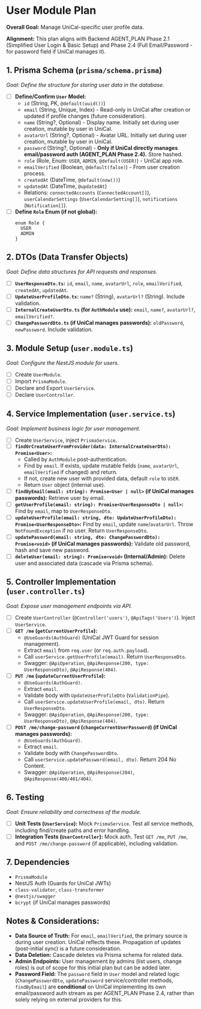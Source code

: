 <!-- filepath: /Users/canh/Projects/Personals/UniCal/apps/backend/src/user/USER_MODULE_PLAN.md -->
# User Module Plan

**Overall Goal:** Manage UniCal-specific user profile data. 

**Alignment:** This plan aligns with Backend AGENT_PLAN Phase 2.1 (Simplified User Login & Basic Setup) and Phase 2.4 (Full Email/Password - for password field if UniCal manages it).

## 1. Prisma Schema (`prisma/schema.prisma`)
*Goal: Define the structure for storing user data in the database.*

*   [ ] **Define/Confirm `User` Model:**
    *   `id` (String, PK, `@default(uuid())`)
    *   `email` (String, Unique, Index) - Read-only in UniCal after creation or updated if profile changes (future consideration).
    *   `name` (String?, Optional) - Display name. Initially set during user creation, mutable by user in UniCal.
    *   `avatarUrl` (String?, Optional) - Avatar URL. Initially set during user creation, mutable by user in UniCal.
    *   `password` (String?, Optional) - **Only if UniCal directly manages email/password auth (AGENT_PLAN Phase 2.4).** Store hashed.
    *   `role` (Role, Enum: `USER`, `ADMIN`, `@default(USER)`) - UniCal app role.
    *   `emailVerified` (Boolean, `@default(false)`) - From user creation process.
    *   `createdAt` (DateTime, `@default(now())`)
    *   `updatedAt` (DateTime, `@updatedAt`)
    *   Relations: `connectedAccounts` (`ConnectedAccount[]`), `userCalendarSettings` (`UserCalendarSetting[]`), `notifications` (`Notification[]`).
*   [ ] **Define `Role` Enum (if not global):**
    ```prisma
    enum Role {
      USER
      ADMIN
    }
    ```

## 2. DTOs (Data Transfer Objects)
*Goal: Define data structures for API requests and responses.*

*   [ ] **`UserResponseDto.ts`:** `id`, `email`, `name`, `avatarUrl`, `role`, `emailVerified`, `createdAt`, `updatedAt`.
*   [ ] **`UpdateUserProfileDto.ts`:** `name?` (String), `avatarUrl?` (String). Include validation.
*   [ ] **`InternalCreateUserDto.ts` (for `AuthModule` use):** `email`, `name?`, `avatarUrl?`, `emailVerified?`.
*   [ ] **`ChangePasswordDto.ts` (if UniCal manages passwords):** `oldPassword`, `newPassword`. Include validation.

## 3. Module Setup (`user.module.ts`)
*Goal: Configure the NestJS module for users.*

*   [ ] Create `UserModule`.
*   [ ] Import `PrismaModule`.
*   [ ] Declare and Export `UserService`.
*   [ ] Declare `UserController`.

## 4. Service Implementation (`user.service.ts`)
*Goal: Implement business logic for user management.*

*   [ ] Create `UserService`, inject `PrismaService`.
*   [ ] **`findOrCreateUserFromProvider(data: InternalCreateUserDto): Promise<User>`:**
    *   Called by `AuthModule` post-authentication.
    *   Find by `email`. If exists, update mutable fields (`name`, `avatarUrl`, `emailVerified` if changed) and return.
    *   If not, create new user with provided data, default `role` to `USER`.
    *   Return `User` object (internal use).
*   [ ] **`findByEmail(email: string): Promise<User | null>` (if UniCal manages passwords):** Retrieve user by email.
*   [ ] **`getUserProfile(email: string): Promise<UserResponseDto | null>`:** Find by `email`, map to `UserResponseDto`.
*   [ ] **`updateUserProfile(email: string, dto: UpdateUserProfileDto): Promise<UserResponseDto>`:** Find by `email`, update `name`/`avatarUrl`. Throw `NotFoundException` if no user. Return `UserResponseDto`.
*   [ ] **`updatePassword(email: string, dto: ChangePasswordDto): Promise<void>` (if UniCal manages passwords):** Validate old password, hash and save new password.
*   [ ] **`deleteUser(email: string): Promise<void>` (Internal/Admin):** Delete user and associated data (cascade via Prisma schema).

## 5. Controller Implementation (`user.controller.ts`)
*Goal: Expose user management endpoints via API.*

*   [ ] Create `UserController` (`@Controller('users')`, `@ApiTags('Users')`). Inject `UserService`.
*   [ ] **`GET /me` (`getCurrentUserProfile`):**
    *   `@UseGuards(AuthGuard)` (UniCal JWT Guard for session management).
    *   Extract `email` from `req.user` (or `req.auth.payload`).
    *   Call `userService.getUserProfile(email)`. Return `UserResponseDto`.
    *   Swagger: `@ApiOperation`, `@ApiResponse(200, type: UserResponseDto)`, `@ApiResponse(404)`.
*   [ ] **`PUT /me` (`updateCurrentUserProfile`):**
    *   `@UseGuards(AuthGuard)`.
    *   Extract `email`.
    *   Validate body with `UpdateUserProfileDto` (`ValidationPipe`).
    *   Call `userService.updateUserProfile(email, dto)`. Return `UserResponseDto`.
    *   Swagger: `@ApiOperation`, `@ApiResponse(200, type: UserResponseDto)`, `@ApiResponse(404)`.
*   [ ] **`POST /me/change-password` (`changeCurrentUserPassword`) (if UniCal manages passwords):**
    *   `@UseGuards(AuthGuard)`.
    *   Extract `email`.
    *   Validate body with `ChangePasswordDto`.
    *   Call `userService.updatePassword(email, dto)`. Return 204 No Content.
    *   Swagger: `@ApiOperation`, `@ApiResponse(204)`, `@ApiResponse(400/401/404)`.

## 6. Testing
*Goal: Ensure reliability and correctness of the module.*

*   [ ] **Unit Tests (`UserService`):** Mock `PrismaService`. Test all service methods, including find/create paths and error handling.
*   [ ] **Integration Tests (`UserController`):** Mock auth. Test `GET /me`, `PUT /me`, and `POST /me/change-password` (if applicable), including validation.

## 7. Dependencies
*   `PrismaModule`
*   NestJS Auth (Guards for UniCal JWTs)
*   `class-validator`, `class-transformer`
*   `@nestjs/swagger`
*   `bcrypt` (if UniCal manages passwords)

## Notes & Considerations:
*   **Data Source of Truth:** For `email`, `emailVerified`, the primary source is during user creation. UniCal reflects these. Propagation of updates (post-initial sync) is a future consideration.
*   **Data Deletion:** Cascade deletes via Prisma schema for related data.
*   **Admin Endpoints:** User management by admins (list users, change roles) is out of scope for this initial plan but can be added later.
*   **Password Field:** The `password` field in `User` model and related logic (`ChangePasswordDto`, `updatePassword` service/controller methods, `findByEmail`) are **conditional** on UniCal implementing its own email/password auth stream as per AGENT_PLAN Phase 2.4, rather than solely relying on external providers for this.
